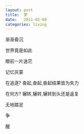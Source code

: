 ```yaml
---
layout: post
title:  梦
date:   2011-05-09
categories: living
---
```



渐渐昏沉

世界竟是如此

眼前一片迷茫

记忆灰蒙

在追逐? 奋起,奋起,奋起结果皆为失力

在何方? 辗转,辗转,辗转到头还是返复

无地踏足

争

醒
